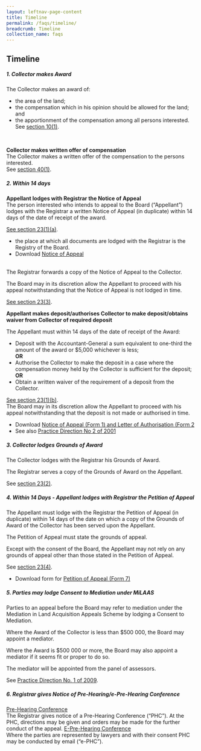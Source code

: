 ```yaml
---
layout: leftnav-page-content
title: Timeline
permalink: /faqs/timeline/
breadcrumb: Timeline
collection_name: faqs
---
```


Timeline
---
##### **1. Collector makes Award**
The Collector makes an award of:
 * the area of the land;
 * the compensation which in his opinion should be allowed for the land; and
 * the apportionment of the compensation among all persons interested.
See [section 10(1)](https://sso.agc.gov.sg/Act/LAA1966?ProvIds=pr10-#pr10-).
<br>
  
**Collector makes written offer of compensation**
<br>
The Collector makes a written offer of the compensation to the persons interested.
<br>
See [section 40(1)](https://sso.agc.gov.sg/Act/LAA1966?ProvIds=pr40-#pr40-). 
<br>
##### **2. Within 14 days**
**Appellant lodges with Registrar the Notice of Appeal**
<br>
The person interested who intends to appeal to the Board (“Appellant”) lodges with the Registrar a written Notice of Appeal (in duplicate) within 14 days of the date of receipt of the award.
<br> 

[See section 23(1)(a)](https://sso.agc.gov.sg/Act/LAA1966?ProvIds=pr23-#pr23-). 
* the place at which all documents are lodged with the Registrar is the Registry of the Board.
* Download [Notice of Appeal](/files/Form-NOA.pdf)
<br>
The Registrar forwards a copy of the Notice of Appeal to the Collector. 
<br>

The Board may in its discretion allow the Appellant to proceed with his appeal notwithstanding that the Notice of Appeal is not lodged in time. <br>

[See section 23(3)](https://sso.agc.gov.sg/Act/LAA1966?ProvIds=pr23-#pr23-). 

**Appellant makes deposit/authorises Collector to make deposit/obtains waiver from Collector of required deposit**
<br>
  
The Appellant must within 14 days of the date of receipt of the Award:
* Deposit with the Accountant-General a sum equivalent to one-third the amount of the award or $5,000 whichever is less;
<br>                                                 **OR**  
* Authorise the Collector to make the deposit in a case where the compensation money held by the Collector is sufficient for the deposit;
                                                  <br>**OR**  
* Obtain a written waiver of the requirement of a deposit from the Collector.

[See section 23(1)(b)](https://sso.agc.gov.sg/Act/LAA1966?ProvIds=pr23-#pr23-).
<br>
The Board may in its discretion allow the Appellant to proceed with his appeal notwithstanding that the deposit is not made or authorised in time.
* Download [Notice of Appeal (Form 1) and Letter of Authorisation (Form 2]((/files/Form-NOA.pdf))
* See also [Practice Direction No 2 of 2001](https://mlaw-ablac-staging.netlify.com/legislation/practice-directions/)

##### **3. Collector lodges Grounds of Award**
The Collector lodges with the Registrar his Grounds of Award. 

The Registrar serves a copy of the Grounds of Award on the Appellant.

See [section 23(2)](https://sso.agc.gov.sg/Act/LAA1966?ProvIds=pr23-#pr23-).

##### **4. Within 14 Days - Appellant lodges with Registrar the Petition of Appeal**
The Appellant must lodge with the Registrar the Petition of Appeal (in duplicate) within 14 days of the date on which a copy of the Grounds of Award of the Collector has been served upon the Appellant. 

The Petition of Appeal must state the grounds of appeal. 

Except with the consent of the Board, the Appellant may not rely on any grounds of appeal other than those stated in the Petition of Appeal. 

See [section 23(4)](https://sso.agc.gov.sg/Act/LAA1966?ProvIds=pr23-#pr23-). 

* Download form for [Petition of Appeal (Form 7)](/files/Form-POA-Sept09.pdf)

##### **5. Parties may lodge Consent to Mediation under MiLAAS**
Parties to an appeal before the Board may refer to mediation under the Mediation in Land Acquisition Appeals Scheme by lodging a Consent to Mediation.

Where the Award of the Collector is less than $500 000, the Board may appoint a mediator. 

Where the Award is $500 000 or more, the Board may also appoint a mediator if it seems fit or proper to do so. 

The mediator will be appointed from the panel of assessors. 

See [Practice Direction No. 1 of 2009](https://mlaw-ablac-staging.netlify.com/legislation/practice-directions/).

##### **6. Registrar gives Notice of Pre-Hearing/e-Pre-Hearing Conference**
<u>Pre-Hearing Conference</u>
<br>
The Registrar gives notice of a Pre-Hearing Conference (“PHC”). At the PHC, directions may be given and orders may be made for the further conduct of the appeal. 
<u> E-Pre-Hearing Conference</u> 
<br>
Where the parties are represented by lawyers and with their consent PHC may be conducted by email (“e-PHC”).
